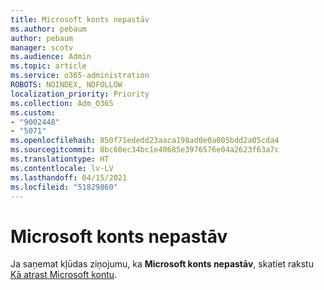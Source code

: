 ```yaml
---
title: Microsoft konts nepastāv
ms.author: pebaum
author: pebaum
manager: scotv
ms.audience: Admin
ms.topic: article
ms.service: o365-administration
ROBOTS: NOINDEX, NOFOLLOW
localization_priority: Priority
ms.collection: Adm_O365
ms.custom:
- "9002448"
- "5071"
ms.openlocfilehash: 850f71ededd23aaca198ad0e0a005bdd2a05cda4
ms.sourcegitcommit: 8bc60ec34bc1e40685e3976576e04a2623f63a7c
ms.translationtype: HT
ms.contentlocale: lv-LV
ms.lasthandoff: 04/15/2021
ms.locfileid: "51829860"
---
```

# <a name="microsoft-account-does-not-exist"></a>Microsoft konts nepastāv

Ja saņemat kļūdas ziņojumu, ka **Microsoft konts nepastāv**, skatiet rakstu [Kā atrast Microsoft kontu](https://support.microsoft.com/help/13811/microsoft-account-how-to-find).
